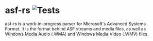 # asf-rs ![Tests](https://github.com/jchv/asf-rs/workflows/Tests/badge.svg)

asf-rs is a work-in-progress parser for Microsoft's Advanced Systems Format.
It is the format behind ASF streams and media files, as well as Windows Media
Audio (.WMA) and Windows Media Video (.WMV) files.
